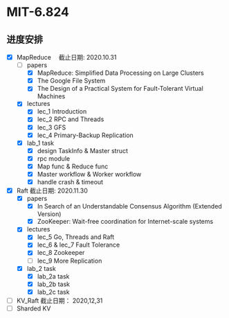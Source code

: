 # MIT-6.824

## 进度安排

- [x] MapReduce 　截止日期: 2020.10.31
  - [ ] papers
    - [x] MapReduce: Simplified Data Processing on Large Clusters
    - [x] The Google File System
    - [x] The Design of a Practical System for Fault-Tolerant Virtual Machines
  - [x] lectures
    - [x] lec_1 Introduction
    - [x] lec_2 RPC and Threads
    - [x] lec_3 GFS
    - [x] lec_4 Primary-Backup Replication
  - [x] lab_1 task
    - [x] design TaskInfo & Master struct
    - [x] rpc module
    - [x] Map func & Reduce func
    - [x] Master workflow & Worker workflow
    - [x] handle crash & timeout
- [x] Raft 截止日期: 2020.11.30
  - [x] papers
    - [x] In Search of an Understandable Consensus Algorithm (Extended Version)
    - [x] ZooKeeper: Wait-free coordination for Internet-scale systems
  - [x] lectures
    - [x] lec_5 Go, Threads and Raft
    - [x] lec_6 & lec_7 Fault Tolerance
    - [x] lec_8 Zookeeper
    - [ ] lec_9 More Replication
  - [x] lab_2 task
    - [x] lab_2a task
    - [x] lab_2b task
    - [x] lab_2c task
- [ ] KV_Raft 截止日期： 2020,12,31
- [ ] Sharded KV
